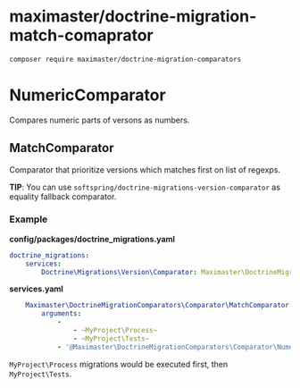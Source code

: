 # maximaster/doctrine-migration-match-comaprator

```bash
composer require maximaster/doctrine-migration-comparators
```

# NumericComparator

Compares numeric parts of versons as numbers.

## MatchComparator

Comparator that prioritize versions which matches first on list of regexps.

**TIP**: You can use `softspring/doctrine-migrations-version-comparator` as equality
fallback comparator.

### Example

**config/packages/doctrine_migrations.yaml**

```yaml
doctrine_migrations:
    services:
        Doctrine\Migrations\Version\Comparator: Maximaster\DoctrineMigrationComparators\Comparator\MatchComparator
```

**services.yaml**

```yaml
    Maximaster\DoctrineMigrationComparators\Comparator\MatchComparator:
        arguments:
            -
                - ~MyProject\Process~
                - ~MyProject\Tests~
            - '@Maximaster\DoctrineMigrationComparators\Comparator\NumericComparator'
```

`MyProject\Process` migrations would be executed first, then `MyProject\Tests`.
